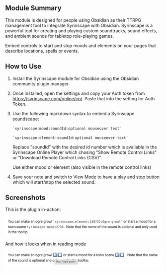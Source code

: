 ## Module Summary

This module is designed for people using Obsidian as their TTRPG management tool to integrate Syrinscape with Obsidian. Syrinscape is a powerful tool for creating and playing custom soundtracks, sound effects, and ambient sounds for tabletop role-playing games.

Embed controls to start and stop moods and elements on your pages that describe locations, spells or events.

## How to Use

1. Install the Syrinscape module for Obsidian using the Obsidian community plugin manager.

2. Once installed, open the settings and copy your Auth token from https://syrinscape.com/online/cp/. Paste that into the setting for Auth Token.

3. Use the following markdown syntax to embed a Syrinscape soundscape:

    ```
    `syrinscape:mood:soundId:optional mouseover text`
    ```

    ```
    `syrinscape:element:soundId:optional mouseover text`
    ```

    Replace "soundId" with the desired id number which is available in the Syrinscape Online Player which chosing "Show Remote Control Links" or "Download Remote Control Links (CSV)".

    Use either mood or element (also visible in the remote control links)

4. Save your note and switch to View Mode to have a play and stop button which will start/stop the selected sound.

## Screenshots
This is the plugin in-action:

![Edit mode](doc/edit_mode.png "Syrinscape plugin in edit mode")

And how it looks when in reading mode

![Reading mode](doc/read_mode.png "Syrindscape plugin in read mode")